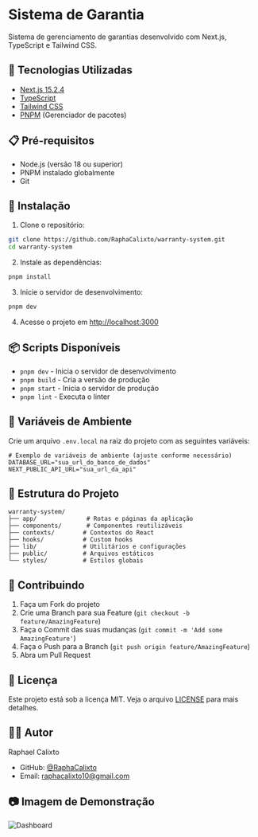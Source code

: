 # Sistema de Garantia

Sistema de gerenciamento de garantias desenvolvido com Next.js, TypeScript e Tailwind CSS.

## 🚀 Tecnologias Utilizadas

- [Next.js 15.2.4](https://nextjs.org/)
- [TypeScript](https://www.typescriptlang.org/)
- [Tailwind CSS](https://tailwindcss.com/)
- [PNPM](https://pnpm.io/) (Gerenciador de pacotes)

## 📋 Pré-requisitos

- Node.js (versão 18 ou superior)
- PNPM instalado globalmente
- Git

## 🔧 Instalação

1. Clone o repositório:
```bash
git clone https://github.com/RaphaCalixto/warranty-system.git
cd warranty-system
```

2. Instale as dependências:
```bash
pnpm install
```

3. Inicie o servidor de desenvolvimento:
```bash
pnpm dev
```

4. Acesse o projeto em [http://localhost:3000](http://localhost:3000)

## 📦 Scripts Disponíveis

- `pnpm dev` - Inicia o servidor de desenvolvimento
- `pnpm build` - Cria a versão de produção
- `pnpm start` - Inicia o servidor de produção
- `pnpm lint` - Executa o linter

## 🔐 Variáveis de Ambiente

Crie um arquivo `.env.local` na raiz do projeto com as seguintes variáveis:

```env
# Exemplo de variáveis de ambiente (ajuste conforme necessário)
DATABASE_URL="sua_url_do_banco_de_dados"
NEXT_PUBLIC_API_URL="sua_url_da_api"
```

## 📁 Estrutura do Projeto

```
warranty-system/
├── app/              # Rotas e páginas da aplicação
├── components/       # Componentes reutilizáveis
├── contexts/        # Contextos do React
├── hooks/           # Custom hooks
├── lib/             # Utilitários e configurações
├── public/          # Arquivos estáticos
└── styles/          # Estilos globais
```

## 🤝 Contribuindo

1. Faça um Fork do projeto
2. Crie uma Branch para sua Feature (`git checkout -b feature/AmazingFeature`)
3. Faça o Commit das suas mudanças (`git commit -m 'Add some AmazingFeature'`)
4. Faça o Push para a Branch (`git push origin feature/AmazingFeature`)
5. Abra um Pull Request

## 📝 Licença

Este projeto está sob a licença MIT. Veja o arquivo [LICENSE](LICENSE) para mais detalhes.

## 👨‍💻 Autor

Raphael Calixto
- GitHub: [@RaphaCalixto](https://github.com/RaphaCalixto)
- Email: raphacalixto10@gmail.com

## 📷 Imagem de Demonstração
 ![Dashboard](https://i.imgur.com/Zxmzi7L.jpeg)
